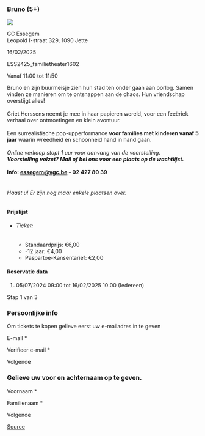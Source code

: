 ### Bruno (5+)

![](https://s3-eu-west-1.amazonaws.com/os-kwdo/prod/vgc/images/activity/6687dd832e841_Bruno_2_©_Griet_Herssens.jpg)

GC Essegem  
Leopold I-straat 329, 1090 Jette

16/02/2025

ESS2425_familietheater1602

Vanaf 11:00 tot 11:50

Bruno en zijn buurmeisje zien hun stad ten onder gaan aan oorlog. Samen vinden ze manieren om te ontsnappen aan de chaos. Hun vriendschap overstijgt alles!  
<br/>Griet Herssens neemt je mee in haar papieren wereld, voor een feeëriek verhaal over ontmoetingen en klein avontuur.  
<br/>Een surrealistische pop-upperformance **voor families met kinderen vanaf 5 jaar** waarin wreedheid en schoonheid hand in hand gaan.  
<br/>*Online verkoop stopt 1 uur voor aanvang van de voorstelling.  
***Voorstelling volzet? Mail of bel ons voor een plaats op de wachtlijst.****  
<br/>****Info: [essegem@vgc.be](mailto:essegem@vgc.be) - 02 427 80 39****  
<br/>

###### *Haast u! Er zijn nog maar enkele plaatsen over.*

#### Prijslijst

* ###### Ticket:
    
    * Standaardprijs: €6,00
    * \-12 jaar: €4,00
    * Paspartoe-Kansentarief: €2,00

  

#### Reservatie data

1.  05/07/2024 09:00 tot 16/02/2025 10:00 (Iedereen)

Stap 1 van 3

 

### Persoonlijke info

Om tickets te kopen gelieve eerst uw e-mailadres in te geven

  

E-mail \* 

Verifieer e-mail \* 

Volgende

### Gelieve uw voor en achternaam op te geven.

Voornaam \* 

Familienaam \* 

Volgende

[Source](https://tickets.vgc.be/ticketingActivity/subscribe/ESS2425_familietheater1602)